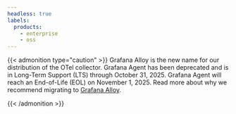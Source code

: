 ```yaml
---
headless: true
labels:
  products:
    - enterprise
    - oss
---
```


[//]: # 'This file provides an admonition caution to change to Grafana Agent to Grafana Alloy.'
[//]: # 'This shared file is included in many repositories.'
[//]: #
[//]: # 'If you make changes to this file, verify that the meaning and content are not changed in any place where the file is included.'
[//]: # 'Any links should be fully qualified and not relative: /docs/grafana/ instead of ../grafana/.'

{{< admonition type="caution" >}}
Grafana Alloy is the new name for our distribution of the OTel collector.
Grafana Agent has been deprecated and is in Long-Term Support (LTS) through October 31, 2025. Grafana Agent will reach an End-of-Life (EOL) on November 1, 2025.
Read more about why we recommend migrating to [Grafana Alloy][alloy].

[alloy]: https://grafana.com/blog/2024/04/09/grafana-alloy-opentelemetry-collector-with-prometheus-pipelines/
{{< /admonition >}}
